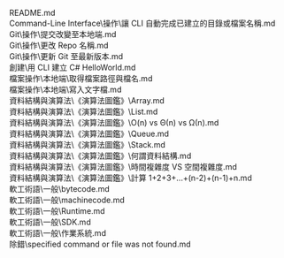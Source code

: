   README.md  
  Command-Line Interface\操作\讓 CLI 自動完成已建立的目錄或檔案名稱.md  
  Git\操作\提交改變至本地端.md  
  Git\操作\更改 Repo 名稱.md  
  Git\操作\更新 Git 至最新版本.md  
  創建\用 CLI 建立 C# HelloWorld.md  
  檔案操作\本地端\取得檔案路徑與檔名.md  
  檔案操作\本地端\寫入文字檔.md  
  資料結構與演算法\《演算法圖鑑》\Array.md  
  資料結構與演算法\《演算法圖鑑》\List.md  
  資料結構與演算法\《演算法圖鑑》\O(n) vs Θ(n) vs Ω(n).md  
  資料結構與演算法\《演算法圖鑑》\Queue.md  
  資料結構與演算法\《演算法圖鑑》\Stack.md  
  資料結構與演算法\《演算法圖鑑》\何謂資料結構.md  
  資料結構與演算法\《演算法圖鑑》\時間複雜度 VS 空間複雜度.md  
  資料結構與演算法\《演算法圖鑑》\計算 1+2+3+...+(n-2)+(n-1)+n.md  
  軟工術語\一般\bytecode.md  
  軟工術語\一般\machinecode.md  
  軟工術語\一般\Runtime.md  
  軟工術語\一般\SDK.md  
  軟工術語\一般\作業系統.md  
  除錯\specified command or file was not found.md  
